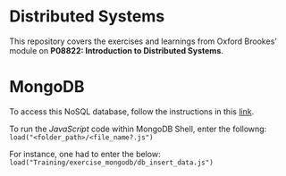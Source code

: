 # Distributed Systems
This repository covers the exercises and learnings from Oxford Brookes' module on **P08822: Introduction to Distributed Systems**.

# MongoDB
To access this NoSQL database, follow the instructions in this [link](https://docs.mongodb.com/guides/server/drivers/).

To run the *JavaScript* code within MongoDB Shell, enter the followng:
`load("<folder_path>/<file_name?.js")`

For instance, one had to enter the below:
`load("Training/exercise_mongodb/db_insert_data.js")`